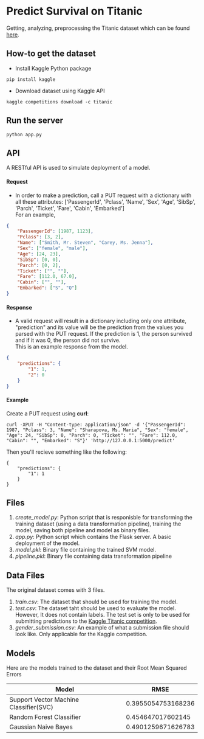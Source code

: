 # Predict Survival on Titanic  

Getting, analyzing, preprocessing the Titanic dataset which can be found [here](https://www.kaggle.com/c/titanic/data).

## How-to get the dataset  

- Install Kaggle Python package

```
pip install kaggle
```

- Download dataset using Kaggle API

```
kaggle competitions download -c titanic
```

## Run the server  

```
python app.py
```

## API  

A RESTful API is used to simulate deployment of a model.  

#### Request

- In order to make a prediction, call a PUT request with a dictionary with all these attributes: ['PassengerId', 'Pclass', 'Name', 'Sex', 'Age', 'SibSp', 'Parch', 'Ticket', 'Fare', 'Cabin', 'Embarked']  
For an example,  
```json
{
	"PassengerId": [1987, 1123], 
	"Pclass": [3, 2], 
	"Name": ["Smith, Mr. Steven", "Carey, Ms. Jenna"], 
	"Sex": ["female", "male"], 
	"Age": [24, 23], 
	"SibSp": [0, 0], 
	"Parch": [0, 2], 
	"Ticket": ["", ""], 
	"Fare": [112.0, 67.0], 
	"Cabin": ["", ""], 
	"Embarked": ["S", "Q"]
}
```

#### Response

- A valid request will result in a dictionary including only one attribute, "prediction" and its value will be the prediction from the values you parsed with the PUT request. If the prediction is 1, the person survived and if it was 0, the person did not survive.  
This is an example response from the model.  
```json
{
    "predictions": {
        "1": 1,
        "2": 0
    }
}
```

#### Example  

Create a PUT request using __curl__:
```
curl -XPUT -H "Content-type: application/json" -d '{"PassengerId": 1987, "Pclass": 3, "Name": "Sharapova, Ms. Maria", "Sex": "female", "Age": 24, "SibSp": 0, "Parch": 0, "Ticket": "", "Fare": 112.0, "Cabin": "", "Embarked": "S"}' 'http://127.0.0.1:5000/predict'
```  

Then you'll recieve something like the following:  
```
{
    "predictions": {
        "1": 1
    }
}
```

## Files

1. *create_model.py*: Python script that is responisble for transforming the training dataset (using a data transformation pipeline), training the model, saving both pipeline and model as binary files.
2. *app.py*: Python script which contains the Flask server. A basic deployment of the model.
3. *model.pkl*: Binary file containing the trained SVM model.
4. *pipeline.pkl*: Binary file containing data transformation pipeline

## Data Files  

The original dataset comes with 3 files.
1. *train.csv*: The dataset that should be used for training the model.
2. *test.csv*: The dataset taht should be used to evaluate the model. However, It does not contain labels. The test set is only to be used for submitting predictions to the [Kaggle Titanic competition](https://www.kaggle.com/c/titanic).
3. *gender_submission.csv*: An example of what a submission file should look like. Only applicable for the Kaggle competition.

## Models

Here are the models trained to the dataset and their Root Mean Squared Errors

| Model                                  | RMSE               |
|----------------------------------------|--------------------|
| Support Vector Machine Classifier(SVC) | 0.3955054753168236 |
| Random Forest Classifier               | 0.454647017602145  |
| Gaussian Naive Bayes                   | 0.4901259671626783 |
